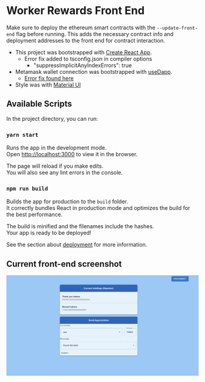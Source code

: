 # Worker Rewards Front End

Make sure to deploy the ethereum smart contracts with the `--update-front-end` flag before running.
This adds the necessary contract info and deployment addresses to the front end for contract interaction.

- This project was bootstrapped with [Create React App](https://github.com/facebook/create-react-app).  
  - Error fix added to tsconfig.json in compiler options
    - "suppressImplicitAnyIndexErrors": true
- Metamask wallet connection was bootstrapped with [useDapp](https://usedapp.io/).  
  - [Error fix found here](https://github.com/mswjs/msw/issues/1030#issuecomment-1009253387)
- Style was with [Material UI](https://mui.com/getting-started/installation/)

## Available Scripts

In the project directory, you can run:

### `yarn start`

Runs the app in the development mode.\
Open [http://localhost:3000](http://localhost:3000) to view it in the browser.

The page will reload if you make edits.\
You will also see any lint errors in the console.

### `npm run build`

Builds the app for production to the `build` folder.\
It correctly bundles React in production mode and optimizes the build for the best performance.

The build is minified and the filenames include the hashes.\
Your app is ready to be deployed!

See the section about [deployment](https://facebook.github.io/create-react-app/docs/deployment) for more information.

## Current front-end screenshot

![Thanks](.../../thanks.png)
